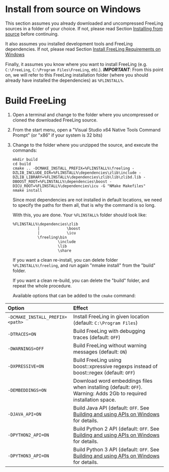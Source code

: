 # Install from source on Windows

This section assumes you already downloaded and uncompressed FreeLing sources in a folder of your choice.
If not, please read Section [Installing from source](installation-source.md) before continuing.

It also assumes you installed development tools and FreeLing dependencies. 
If not, please read Section [Install FreeLing Requirements on Windows](requirements-windows.md)

Finally, it assumes you know where you want to install FreeLing (e.g. `C:\FreeLing`, `C:\Program Files\FreeLing`, etc.). 
***IMPORTANT***: From this point on, we will refer to this FreeLing installation folder (where you should already have installed the dependencies) as `%FLINSTALL%`.

# Build FreeLing

1. Open a terminal and change to the folder where you uncompressed or cloned the downloaded FreeLing source.

2. From the start menu, open a "Visual Studio x64 Native Tools Command Prompt" (or "x86" if your system is 32 bits)

3. Change to the folder where you unzipped the source, and execute the commands:
   ```
   mkdir build
   cd build
   cmake .. -DCMAKE_INSTALL_PREFIX=%FLINSTALL%\freeling -DZLIB_INCLUDE_DIR=%FLINSTALL%\dependencies\zlib\include -DZLIB_LIBRARY=%FLINSTALL%\dependencies\zlib\lib\zlibd.lib -DBOOST_ROOT=%FLINSTALL%\dependencies\boost -DICU_ROOT=%FLINSTALL%\dependencies\icu -G "NMake Makefiles"
   nmake install
   ```

   Since most dependencies are not installed in default locations, we need to specify the paths for them all, that is why the command is so long.

   With this, you are done. Your `%FLINSTALL%` folder should look like:
   ```
   %FLINSTALL%\dependencies\zlib
              |            \boost
              |            \icu
              \freeling\bin
                       \include
                       \lib
                       \share
   ```

   If you want a clean re-install, you can delete folder `%FLINSTALL%\freeling`, and run again "nmake install" from the "build" folder.

   If you want a clean re-build, you can delete the "build" folder, and repeat the whole procedure.

   Available options that can be added to the `cmake` command:

  | Option  | Effect    |
  |:---     |:--- |
  |`-DCMAKE_INSTALL_PREFIX=<path>`  |  Install FreeLing in given location \(default: `C:\Program Files`\) |    
  |`-DTRACES=ON`    | Build FreeLing with debugging traces \(default: `OFF`\) |  
  |`-DWARNINGS=OFF` | Build FreeLing without warning messages \(default: `ON`\)|   
  |`-DXPRESSIVE=ON` | Build FreeLing using boost::xpressive regexps instead of boost::regex  \(default: `OFF`\) |  
  |`-DEMBEDDINGS=ON` | Download word embeddings files when installing \(default: `OFF`\). Warning: Adds 2Gb to required installation space. |
  | `-DJAVA_API=ON` | Build Java API (default: `OFF`. See [Building and using APIs on Windows](apis-windows.md) for details. |
  |`-DPYTHON2_API=ON` | Build Python 2 API (default: `OFF`. See [Building and using APIs on Windows](apis-windows.md) for details.|
  |`-DPYTHON3_API=ON` | Build Python 3 API (default: `OFF`. See [Building and using APIs on Windows](apis-windows.md) for details.|


